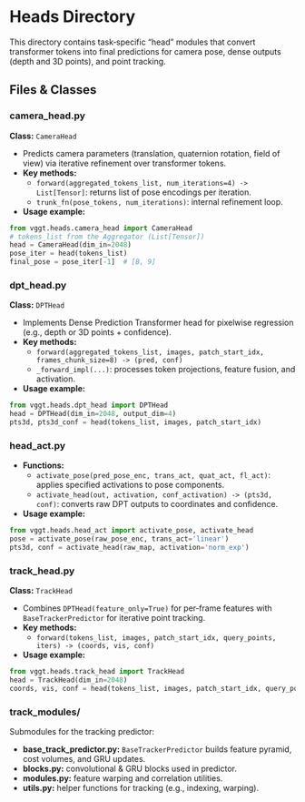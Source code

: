 # Heads Directory

This directory contains task‑specific “head” modules that convert transformer tokens into final predictions for camera pose, dense outputs (depth and 3D points), and point tracking.

## Files & Classes

### camera_head.py
**Class:** `CameraHead`
- Predicts camera parameters (translation, quaternion rotation, field of view) via iterative refinement over transformer tokens.
- **Key methods:**
  - `forward(aggregated_tokens_list, num_iterations=4) -> List[Tensor]`: returns list of pose encodings per iteration.
  - `trunk_fn(pose_tokens, num_iterations)`: internal refinement loop.
- **Usage example:**
```python
from vggt.heads.camera_head import CameraHead
# tokens_list from the Aggregator (List[Tensor])
head = CameraHead(dim_in=2048)
pose_iter = head(tokens_list)
final_pose = pose_iter[-1]  # [B, 9]
```

### dpt_head.py
**Class:** `DPTHead`
- Implements Dense Prediction Transformer head for pixelwise regression (e.g., depth or 3D points + confidence).
- **Key methods:**
  - `forward(aggregated_tokens_list, images, patch_start_idx, frames_chunk_size=8) -> (pred, conf)`
  - `_forward_impl(...)`: processes token projections, feature fusion, and activation.
- **Usage example:**
```python
from vggt.heads.dpt_head import DPTHead
head = DPTHead(dim_in=2048, output_dim=4)
pts3d, pts3d_conf = head(tokens_list, images, patch_start_idx)
```

### head_act.py
- **Functions:**
  - `activate_pose(pred_pose_enc, trans_act, quat_act, fl_act)`: applies specified activations to pose components.
  - `activate_head(out, activation, conf_activation) -> (pts3d, conf)`: converts raw DPT outputs to coordinates and confidence.
- **Usage example:**
```python
from vggt.heads.head_act import activate_pose, activate_head
pose = activate_pose(raw_pose_enc, trans_act='linear')
pts3d, conf = activate_head(raw_map, activation='norm_exp')
```

### track_head.py
**Class:** `TrackHead`
- Combines `DPTHead(feature_only=True)` for per‑frame features with `BaseTrackerPredictor` for iterative point tracking.
- **Key methods:**
  - `forward(tokens_list, images, patch_start_idx, query_points, iters) -> (coords, vis, conf)`
- **Usage example:**
```python
from vggt.heads.track_head import TrackHead
head = TrackHead(dim_in=2048)
coords, vis, conf = head(tokens_list, images, patch_start_idx, query_points)
```

### track_modules/
Submodules for the tracking predictor:
- **base_track_predictor.py:** `BaseTrackerPredictor` builds feature pyramid, cost volumes, and GRU updates.
- **blocks.py:** convolutional & GRU blocks used in predictor.
- **modules.py:** feature warping and correlation utilities.
- **utils.py:** helper functions for tracking (e.g., indexing, warping).